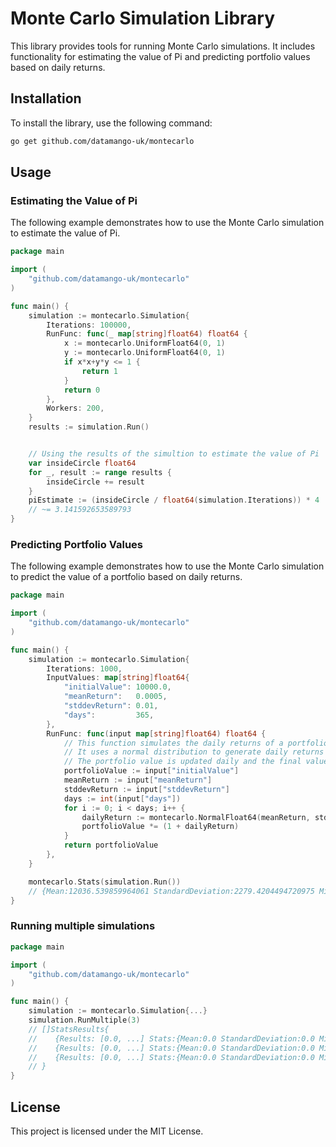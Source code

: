 # Monte Carlo Simulation Library

This library provides tools for running Monte Carlo simulations. It includes functionality for estimating the value of Pi and predicting portfolio values based on daily returns.

## Installation

To install the library, use the following command:

```sh
go get github.com/datamango-uk/montecarlo
```

## Usage

### Estimating the Value of Pi

The following example demonstrates how to use the Monte Carlo simulation to estimate the value of Pi.

```go
package main

import (
    "github.com/datamango-uk/montecarlo"
)

func main() {
    simulation := montecarlo.Simulation{
        Iterations: 100000,
        RunFunc: func(_ map[string]float64) float64 {
            x := montecarlo.UniformFloat64(0, 1)
            y := montecarlo.UniformFloat64(0, 1)
            if x*x+y*y <= 1 {
                return 1
            }
            return 0
        },
        Workers: 200,
    }
    results := simulation.Run()


    // Using the results of the simultion to estimate the value of Pi
    var insideCircle float64
    for _, result := range results {
        insideCircle += result
    }
    piEstimate := (insideCircle / float64(simulation.Iterations)) * 4
    // ~= 3.141592653589793
}
```

### Predicting Portfolio Values

The following example demonstrates how to use the Monte Carlo simulation to predict the value of a portfolio based on daily returns.

```go
package main

import (
    "github.com/datamango-uk/montecarlo"
)

func main() {
    simulation := montecarlo.Simulation{
        Iterations: 1000,
        InputValues: map[string]float64{
            "initialValue": 10000.0,
            "meanReturn":   0.0005,
            "stddevReturn": 0.01,
            "days":         365,
        },
        RunFunc: func(input map[string]float64) float64 {
            // This function simulates the daily returns of a portfolio over a given number of days.
            // It uses a normal distribution to generate daily returns based on the mean and standard deviation provided.
            // The portfolio value is updated daily and the final value is returned.
            portfolioValue := input["initialValue"]
            meanReturn := input["meanReturn"]
            stddevReturn := input["stddevReturn"]
            days := int(input["days"])
            for i := 0; i < days; i++ {
                dailyReturn := montecarlo.NormalFloat64(meanReturn, stddevReturn)
                portfolioValue *= (1 + dailyReturn)
            }
            return portfolioValue
        },
    }

    montecarlo.Stats(simulation.Run()) 
    // {Mean:12036.539859964061 StandardDeviation:2279.4204494720975 Min:6481.218067148653 Max:23742.014047666456}
}
```

### Running multiple simulations

```go
package main

import (
    "github.com/datamango-uk/montecarlo"
)

func main() {
    simulation := montecarlo.Simulation{...}
    simulation.RunMultiple(3)
    // []StatsResults{
    //    {Results: [0.0, ...] Stats:{Mean:0.0 StandardDeviation:0.0 Min:0.0 Max:0.0},
    //    {Results: [0.0, ...] Stats:{Mean:0.0 StandardDeviation:0.0 Min:0.0 Max:0.0},
    //    {Results: [0.0, ...] Stats:{Mean:0.0 StandardDeviation:0.0 Min:0.0 Max:0.0},
    // }
}
```

## License

This project is licensed under the MIT License.